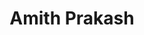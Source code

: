 ---
type: "member"
layout: "team"
title: "Amith Prakash"
publish_name: "Amith Prakash"
bg_image: ""
photo: ""
lab_position: "Undergrad Student"
lab_group: "Alumni"
status: "alumni"

---